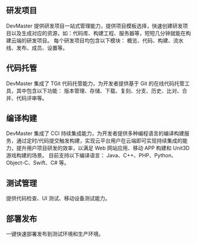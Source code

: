 ## 研发项目
DevMaster 提供研发项目一站式管理能力，提供项目模板选择，快速创建研发项目以及生成对应的资源，如：代码库、构建工程、服务器等，短短几分钟就能在构建云端的研发项目。
每个研发项目均包含以下模块：
概览、代码、构建、流水线、发布、成员、设置等。
## 代码托管
DevMaster 集成了 TGit 代码托管能力，为开发者提供基于 Git 的在线代码托管工具，其中包含以下功能：
版本管理、存储、下载、复刻、分支、历史、比对、合并、代码评审等。
## 编译构建
DevMaster 集成了 CCI 持续集成能力，为开发者提供多种编程语言的编译构建服务，通过定时/代码提交触发构建，实现云平台用户在云端即可实现持续集成的能力，提升用户项目研发的效率，以满足 Web 网站应用、移动 APP 构建和 Unit3D 游戏构建的场景。
目前支持以下编译语言：
Java、C++、PHP、Python、Object-C、Swift、C# 等。
## 测试管理
提供代码检查、UI 测试、移动设备测试能力。
## 部署发布
一键快速部署发布到测试环境和生产环境。